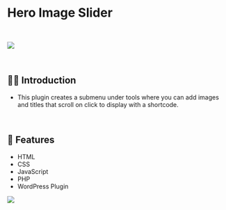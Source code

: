 # Hero Image Slider

<br>

![](https://raw.githubusercontent.com/Matthewpco/WP-Plugin-Include-Extra-Scripts/main/include-extra-scripts-screenshot.png)

<br>

## 🙋‍♂️ Introduction

- This plugin creates a submenu under tools where you can add images and titles that scroll on click to display with a shortcode.

<br>

## 📜 Features

- HTML
- CSS
- JavaScript
- PHP
- WordPress Plugin

![](https://raw.githubusercontent.com/Matthewpco/WP-Plugin-Include-Extra-Scripts/main/include-extra-scripts-screenshot.png)
